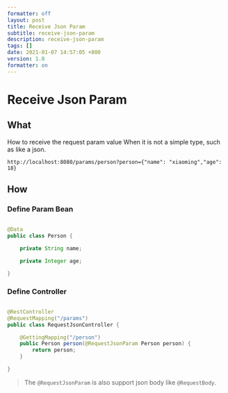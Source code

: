 ```yaml
---
formatter: off
layout: post
title: Receive Json Param 
subtitle: receive-json-param 
description: receive-json-param 
tags: [] 
date: 2021-01-07 14:57:05 +800 
version: 1.0
formatter: on
---
```


# Receive Json Param

## What

How to receive the request param value When it is not a simple type, such as like a json.

```url
http://localhost:8080/params/person?person={"name": "xiaoming","age": 18}
```

## How

### Define Param Bean

```java

@Data
public class Person {

    private String name;

    private Integer age;

}
```

### Define Controller

```java

@RestController
@RequestMapping("/params")
public class RequestJsonController {

    @GettingMapping("/person")
    public Person person(@RequestJsonParam Person person) {
        return person;
    }

}
```

> The `@RequestJsonParam` is also support json body like `@RequestBody`.